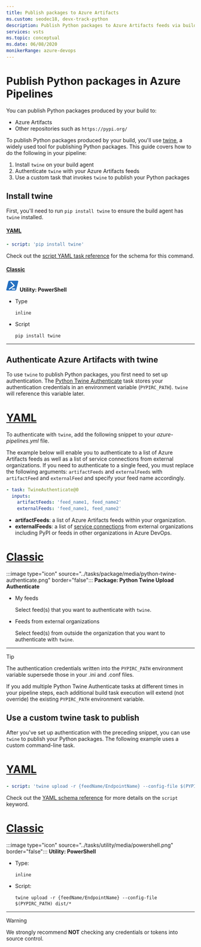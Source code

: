 ```yaml
---
title: Publish packages to Azure Artifacts
ms.custom: seodec18, devx-track-python
description: Publish Python packages to Azure Artifacts feeds via builds with Azure Pipelines
services: vsts
ms.topic: conceptual
ms.date: 06/08/2020
monikerRange: azure-devops
---
```


# Publish Python packages in Azure Pipelines

You can publish Python packages produced by your build to:

* Azure Artifacts
* Other repositories such as `https://pypi.org/`

To publish Python packages produced by your build, you'll use [twine](https://pypi.org/project/twine/), a widely used tool for publishing Python packages. This guide covers how to do the following in your pipeline:

1. Install `twine` on your build agent
2. Authenticate `twine` with your Azure Artifacts feeds
3. Use a custom task that invokes `twine` to publish your Python packages

## Install twine 

First, you'll need to run `pip install twine` to ensure the build agent has `twine` installed.

#### [YAML](#tab/yaml/)
```yaml
- script: 'pip install twine'
```

Check out the [script YAML task reference](../yaml-schema.md#script) for the schema for this command.

#### [Classic](#tab/classic/)
![PowerShell icon](../tasks/utility/media/powershell.png) **Utility: PowerShell**

* Type

  ```
  inline
  ```
* Script

  ```
  pip install twine
  ```

* * *
## Authenticate Azure Artifacts with twine

To use `twine` to publish Python packages, you first need to set up authentication. The [Python Twine Authenticate](../tasks/package/twine-authenticate.md) task stores your authentication credentials in an environment variable (`PYPIRC_PATH`). `twine` will reference this variable later.

# [YAML](#tab/yaml)

To authenticate with `twine`, add the following snippet to your _azure-pipelines.yml_ file.

The example below will enable you to authenticate to a list of Azure Artifacts feeds as well as a list of service connections from external organizations. If you need to authenticate to a single feed, you must replace the following arguments: `artifactFeeds` and `externalFeeds` with `artifactFeed` and `externalFeed` and specify your feed name accordingly.

```yaml
- task: TwineAuthenticate@0
  inputs:
    artifactFeeds: 'feed_name1, feed_name2'
    externalFeeds: 'feed_name1, feed_name2'
```

* **artifactFeeds**: a list of Azure Artifacts feeds within your organization.
* **externalFeeds**: a list of [service connections](../library/service-endpoints.md) from external organizations including PyPI or feeds in other organizations in Azure DevOps.

# [Classic](#tab/classic)

:::image type="icon" source="../tasks/package/media/python-twine-authenticate.png" border="false"::: **Package: Python Twine Upload Authenticate**

* My feeds 

   Select feed(s) that you want to authenticate with `twine`.

* Feeds from external organizations

   Select feed(s) from outside the organization that you want to authenticate with `twine`.

---

> [!TIP]
> The authentication credentials written into the `PYPIRC_PATH` environment variable supersede those in your .ini and .conf files.  
>
> If you add multiple Python Twine Authenticate tasks at different times in your pipeline steps, each additional build task execution will extend (not override) the existing `PYPIRC_PATH` environment variable.

## Use a custom twine task to publish

After you've set up authentication with the preceding snippet, you can use `twine` to publish your Python packages. The following example uses a custom command-line task.

# [YAML](#tab/yaml)

```yaml
- script: 'twine upload -r {feedName/EndpointName} --config-file $(PYPIRC_PATH) {package path to publish}'
```

Check out the [YAML schema reference](../yaml-schema.md#script) for more details on the `script` keyword.

# [Classic](#tab/classic)

:::image type="icon" source="../tasks/utility/media/powershell.png" border="false"::: **Utility: PowerShell**

* Type:

   ```
   inline
   ```
* Script:

   ```
   twine upload -r {feedName/EndpointName} --config-file $(PYPIRC_PATH) dist/*
   ```

---

> [!WARNING]
> We strongly recommend **NOT** checking any credentials or tokens into source control.